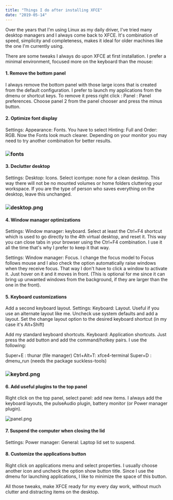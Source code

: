```yaml
---
title: "Things I do after installing XFCE"
date: "2019-05-14"
---
```


Over the years that I'm using Linux as my daily driver, I've tried many desktop managers and I always come back to XFCE. It's combination of speed, simplicity and completeness, makes it ideal for older machines like the one I'm currently using.

There are some tweaks I always do upon XFCE at first installation. I prefer a minimal environment, focused more on the keyboard than the mouse:

#### **1\. Remove the bottom panel**

I always remove the bottom panel with those large icons that is created from the default configuration. I prefer to launch my applications from the dmenu or shortcut keys. To remove it press right click : Panel : Panel preferences. Choose panel 2 from the panel chooser and press the minus button.

#### **2\. Optimize font display**

Settings: Appearance: Fonts. You have to select Hinting: Full and Order: RGB. Now the Fonts look much clearer. Depending on your monitor you may need to try another combination for better results.

### ![fonts](images/fonts.png)

#### **3\. Declutter desktop**

Settings: Desktop: Icons. Select icontype: none for a clean desktop. This way there will not be no mounted volumes or home folders cluttering your workspace. If you are the type of person who saves everything on the desktop, leave this unchanged.

### ![desktop.png](images/desktop.png)

#### **4\. Window manager optimizations**

Settings: Window manager: keyboard. Select at least the Ctrl+F4 shortcut which is used to go directly to the 4th virtual desktop, and reset it. This way you can close tabs in your browser using the Ctrl+F4 combination. I use it all the time that's why I prefer to keep it that way.

Settings: Window manager: Focus. I change the focus model to Focus follows mouse and I also check the option automatically raise windows when they receive focus. That way I don't have to click a window to activate it. Just hover on it and it moves in front. (This is optional for me since it can bring up unwanted windows from the background, if they are larger than the one in the front).

#### **5\. Keyboard customizations**

Add a second keyboard layout. Settings: Keyboard: Layout. Useful if you use an alternate layout like me. Uncheck use system defaults and add a layout. Set the change layout option to the desired keyboard shortcut (in my case it's Alt+Shift)

Add my standard keyboard shortcuts. Keyboard: Application shortcuts. Just press the add button and add the command/hotkey pairs. I use the following:

Super+E   : thunar (file manager)
Ctrl+Alt+T: xfce4-terminal
Super+D   : dmenu\_run (needs the package suckless-tools)

### ![keybrd.png](images/keybrd.png)

#### **6\. Add useful plugins to the top panel**

Right click on the top panel, select panel: add new items. I always add the keyboard layouts, the pulseAudio plugin, battery monitor (or Power manager plugin).

![panel.png](images/panel.png)

#### **7\. Suspend the computer when closing the lid**

Settings: Power manager: General: Laptop lid set to suspend.

#### **8\. Customize the applications button**

Right click on applications menu and select properties. I usually choose another icon and uncheck the option show button title. Since I use the dmenu for launching applications, I like to minimize the space of this button.

All those tweaks, make XFCE ready for my every day work, without much clutter and distracting items on the desktop.
